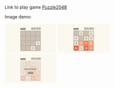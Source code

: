 Link to play game [Puzzle2048](https://play.unity.com/mg/other/gamepuzzle1)

Image demo:

<img src="image/demo%20(1).png" width="33%"/> <img src="image/demo%20(3).png" width="33%"/>
<img src="image/demo%20(2).png" width="33%"/>

